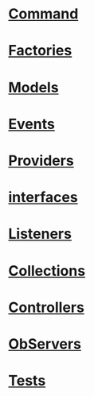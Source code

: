 # [Command](/command)

# [Factories](/factories)

# [Models](/models)

# [Events](/events)

# [Providers](/providers)

# [interfaces](/interfaces)

# [Listeners](/listeners)

# [Collections](/collection)

# [Controllers](/controllers)

# [ObServers](/observers)

# [Tests](/tests)